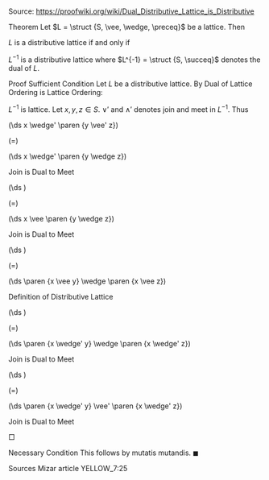 # 

Source: https://proofwiki.org/wiki/Dual_Distributive_Lattice_is_Distributive



Theorem
Let $L = \struct {S, \vee, \wedge, \preceq}$ be a lattice.
Then

$L$ is a distributive lattice
if and only if

$L^{-1}$ is a distributive lattice
where $L^{-1} = \struct {S, \succeq}$ denotes the dual of $L$.


Proof
Sufficient Condition
Let $L$ be a distributive lattice.
By Dual of Lattice Ordering is Lattice Ordering:

$L^{-1}$ is lattice.
Let $x, y, z \in S$.
$\vee'$ and $\wedge'$ denotes join and meet in $L^{-1}$.
Thus














\(\ds x \wedge' \paren {y \vee' z}\)

\(=\)







\(\ds x \wedge' \paren {y \wedge z}\)





Join is Dual to Meet














\(\ds \)

\(=\)







\(\ds x \vee \paren {y \wedge z}\)





Join is Dual to Meet














\(\ds \)

\(=\)







\(\ds \paren {x \vee y} \wedge \paren {x \vee z}\)





Definition of Distributive Lattice














\(\ds \)

\(=\)







\(\ds \paren {x \wedge' y} \wedge \paren {x \wedge' z}\)





Join is Dual to Meet














\(\ds \)

\(=\)







\(\ds \paren {x \wedge' y} \vee' \paren {x \wedge' z}\)





Join is Dual to Meet



$\Box$


Necessary Condition
This follows by mutatis mutandis.
$\blacksquare$


Sources
Mizar article YELLOW_7:25




